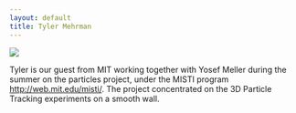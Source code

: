 ```yaml
---
layout: default
title: Tyler Mehrman
---
```




![](https://sphotos-b.xx.fbcdn.net/hphotos-prn1/c0.0.403.403/p403x403/541588_10151638667844068_287136652_n.jpg)


Tyler is our guest from MIT working together with Yosef Meller during the summer on the particles project, 
under the MISTI program <http://web.mit.edu/misti/>. The project concentrated on the 3D Particle Tracking experiments on a smooth wall. 